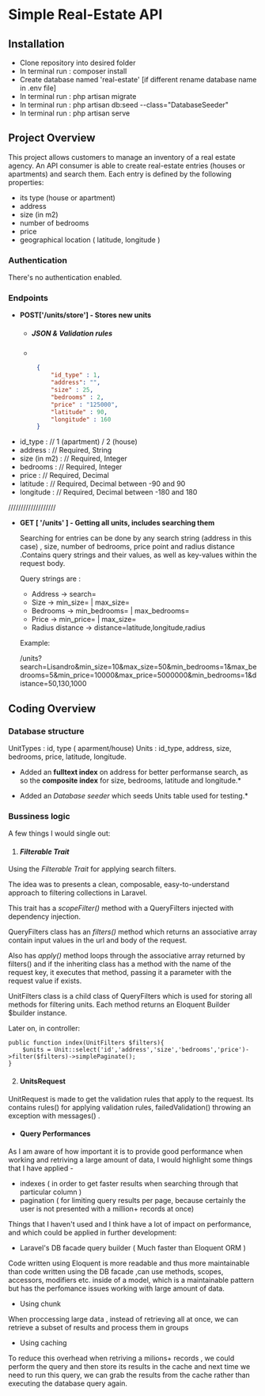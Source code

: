 # Simple Real-Estate API

## Installation

-  Clone repository into desired folder
-  In terminal run : composer install
-  Create database named 'real-estate' [if different rename database name in .env file]
-  In terminal run : php artisan migrate
-  In terminal run : php artisan db:seed --class="DatabaseSeeder"
-  In terminal run : php artisan serve

## Project Overview

This project  allows customers to manage an inventory of a real estate agency. An API consumer is able to create real-estate entries (houses or apartments) and search them. Each entry is defined by the following properties:
- its type (house or apartment)
- address
- size (in m2)
-  number of bedrooms
- price
- geographical location ( latitude, longitude )

###  Authentication
There's no authentication enabled.

### Endpoints

* **POST['/units/store'] - Stores new units**

    - ##### JSON & Validation rules
    - 
```json
      	{
      		"id_type" : 1,
      		"address": "",
      		"size" : 25,
      		"bedrooms" : 2,
      		"price" : "125000",
      		"latitude" : 90,
      		"longitude" : 160
      	}

```

- id_type : // 1 (apartment) / 2 (house)
- address : // Required, String
- size (in m2) : // Required, Integer
- bedrooms : // Required, Integer
- price : // Required, Decimal
-  latitude : // Required, Decimal between -90 and 90
- longitude : // Required, Decimal between -180 and 180

///////////////////


* **GET [ '/units' ] - Getting all units, includes searching them**

  Searching for entries can be done by any search string (address in this case) , size, number of bedrooms, price point and radius distance .Contains query strings and their values, as well as key-values within the request body.

  Query strings are :
    - Address ->  search=
    - Size -> min_size=  | max_size=
    - Bedrooms -> min_bedrooms=  |  max_bedrooms=
    - Price -> min_price= | max_size=
    - Radius distance -> distance=latitude,longitude,radius

  Example:

  /units?search=Lisandro&min_size=10&max_size=50&min_bedrooms=1&max_bedrooms=5&min_price=10000&max_price=5000000&min_bedrooms=1&distance=50,130,1000


## Coding Overview

### Database structure
UnitTypes : id, type ( aparment/house)
Units : id_type, address, size, bedrooms, price, latitude, longitude.

* Added an **fulltext index** on address for better performanse search, as so the **composite index** for size, bedrooms, latitude and longitude.*

* Added an *Database seeder* which seeds Units table used for testing.*

### Bussiness logic

A few things I would single out:
1. #### _Filterable Trait_

Using the *Filterable Trait* for applying search filters.

The idea was to presents a clean, composable, easy-to-understand approach to filtering collections in Laravel.

This trait has a *scopeFilter()* method with a QueryFilters injected with dependency injection.

QueryFilters class has an *filters()* method which returns an associative array contain input values in the url and body of the request.

Also has *apply()* method loops through the associative array returned by filters() and if the inheriting class has a method with the name of the request key, it executes that method, passing it a parameter with the request value if exists.

UnitFilters class is a child class of QueryFilters which is used for storing all methods for filtering units. Each method returns an Eloquent Builder $builder instance.

Later on, in controller:

    public function index(UnitFilters $filters){  
	    $units = Unit::select('id','address','size','bedrooms','price')->filter($filters)->simplePaginate(); 
    }

2. #### UnitsRequest

UnitRequest  is made to get the validation rules that apply to the request.
Its contains rules() for applying validation rules,
failedValidation() throwing an exception with messages() .

- #### Query Performances
As I am aware of how important it is to provide good performance when working and retriving a large amount of data, I would highlight some things that I have applied -

- indexes  ( in order to get faster results when searching through that particular column )
-  pagination ( for limiting query results per page, because certainly the user is not presented with a million+ records at once)

Things that I haven't used and I think have a lot of impact on performance, and which could be applied in further development:

- Laravel's DB facade query builder ( Much faster than Eloquent ORM )

Code written using Eloquent is more readable and thus more maintainable than code written using the DB facade ,can use methods, scopes, accessors, modifiers etc. inside of a model, which is a maintainable pattern but has the perfomance issues working with large amount of data.


- Using chunk

When proccessing large data , instead of retrieving all at once, we can retrieve a subset of results and process them in groups

- Using  caching

To reduce this overhead when retriving a milions+ records , we could perform the query and then store its results in the cache and next time we need to run this query, we can grab the results from the cache rather than executing the database query again.
  
